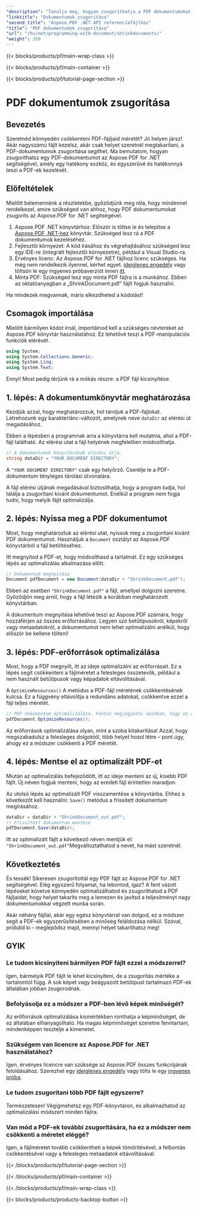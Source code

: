 ```yaml
---
"description": "Tanulja meg, hogyan zsugoríthatja a PDF dokumentumokat az Aspose.PDF for .NET segítségével ebben a lépésről lépésre szóló útmutatóban. Optimalizálja a PDF-erőforrásokat és csökkentse a fájlméretet a minőség feláldozása nélkül."
"linktitle": "Dokumentumok zsugorítása"
"second_title": "Aspose.PDF .NET API referenciafájlhoz"
"title": "PDF dokumentumok zsugorítása"
"url": "/hu/net/programming-with-document/shrinkdocuments/"
"weight": 350
---
```


{{< blocks/products/pf/main-wrap-class >}}

{{< blocks/products/pf/main-container >}}

{{< blocks/products/pf/tutorial-page-section >}}

# PDF dokumentumok zsugorítása

## Bevezetés

Szeretnéd könnyedén csökkenteni PDF-fájljaid méretét? Jó helyen jársz! Akár nagyszámú fájlt kezelsz, akár csak helyet szeretnél megtakarítani, a PDF-dokumentumok zsugorítása segíthet. Ma bemutatom, hogyan zsugoríthatsz egy PDF-dokumentumot az Aspose.PDF for .NET segítségével, amely egy hatékony eszköz, és egyszerűvé és hatékonnyá teszi a PDF-ek kezelését.

## Előfeltételek

Mielőtt belemennénk a részletekbe, győződjünk meg róla, hogy mindennel rendelkezel, amire szükséged van ahhoz, hogy PDF dokumentumokat zsugoríts az Aspose.PDF for .NET segítségével.

1. Aspose.PDF .NET könyvtárhoz: Először is töltse le és telepítse a [Aspose.PDF .NET-hez](https://releases.aspose.com/pdf/net/) könyvtár. Szükséged lesz rá a PDF dokumentumok kezeléséhez.
2. Fejlesztői környezet: A kód írásához és végrehajtásához szükséged lesz egy IDE-re (integrált fejlesztői környezetre), például a Visual Studio-ra.
3. Érvényes licenc: Az Aspose.PDF for .NET fájlhoz licenc szükséges. Ha még nem rendelkezik ilyennel, kérhet egyet. [ideiglenes engedély](https://purchase.aspose.com/temporary-license/) vagy töltsön le egy ingyenes próbaverziót innen [itt](https://releases.aspose.com/).
4. Minta PDF: Szükséged lesz egy minta PDF fájlra is a munkához. Ebben az oktatóanyagban a „ShrinkDocument.pdf” fájlt fogjuk használni.

Ha mindezek megvannak, máris elkezdheted a kódolást!


## Csomagok importálása

Mielőtt bármilyen kódot írnál, importálnod kell a szükséges névtereket az Aspose.PDF könyvtár használatához. Ez lehetővé teszi a PDF-manipulációs funkciók elérését.

```csharp
using System;
using System.Collections.Generic;
using System.Linq;
using System.Text;
```

Ennyi! Most pedig térjünk rá a mókás részre: a PDF fájl kicsinyítése.

## 1. lépés: A dokumentumkönyvtár meghatározása

Kezdjük azzal, hogy meghatározzuk, hol tároljuk a PDF-fájlokat. Létrehozunk egy karakterlánc-változót, amelynek neve `dataDir` az elérési út megadásához.

Ebben a lépésben a programnak arra a könyvtárra kell mutatnia, ahol a PDF-fájl található. Az elérési utat a fájl helyének megfelelően módosíthatja.

```csharp
// A dokumentumok könyvtárának elérési útja.
string dataDir = "YOUR DOCUMENT DIRECTORY";
```

A `"YOUR DOCUMENT DIRECTORY"` csak egy helyőrző. Cserélje le a PDF-dokumentum tényleges tárolási útvonalára.

A fájl elérési útjának megadásával biztosíthatja, hogy a program tudja, hol találja a zsugorítani kívánt dokumentumot. Enélkül a program nem fogja tudni, hogy melyik fájlt optimalizálja.


## 2. lépés: Nyissa meg a PDF dokumentumot

Most, hogy meghatároztuk az elérési utat, nyissuk meg a zsugorítani kívánt PDF dokumentumot. Használjuk a `Document` osztályt az Aspose.PDF könyvtárból a fájl betöltéséhez.

Itt megnyitod a PDF-et, hogy módosíthasd a tartalmát. Ez egy szükséges lépés az optimalizálás alkalmazása előtt.

```csharp
// Dokumentum megnyitása
Document pdfDocument = new Document(dataDir + "ShrinkDocument.pdf");
```

Ebben az esetben `"ShrinkDocument.pdf"` a fájl, amellyel dolgozni szeretne. Győződjön meg arról, hogy a fájl létezik a korábban meghatározott könyvtárban.

A dokumentum megnyitása lehetővé teszi az Aspose.PDF számára, hogy hozzáférjen az összes erőforrásához. Legyen szó betűtípusokról, képekről vagy metaadatokról, a dokumentumot nem lehet optimalizálni anélkül, hogy először be kellene tölteni!

## 3. lépés: PDF-erőforrások optimalizálása

Most, hogy a PDF megnyílt, itt az ideje optimalizálni az erőforrásait. Ez a lépés segít csökkenteni a fájlméretet a felesleges összetevők, például a nem használt betűtípusok vagy képadatok eltávolításával.

A `OptimizeResources()` A metódus a PDF-fájl méretének csökkentésének kulcsa. Ez a függvény eltávolítja a redundáns adatokat, csökkentve ezzel a fájl teljes méretét.

```csharp
// PDF dokumentum optimalizálása. Fontos megjegyezni azonban, hogy ez a módszer nem garantálja a dokumentum méretének csökkentését.
pdfDocument.OptimizeResources();
```

Az erőforrások optimalizálása olyan, mint a szoba kitakarítása! Azzal, hogy megszabadulsz a felesleges dolgoktól, több helyet hozol létre – pont úgy, ahogy ez a módszer csökkenti a PDF méretét.

## 4. lépés: Mentse el az optimalizált PDF-et

Miután az optimalizálás befejeződött, itt az ideje menteni az új, kisebb PDF fájlt. Új néven fogjuk menteni, hogy az eredeti fájl érintetlen maradjon.

Az utolsó lépés az optimalizált PDF visszamentése a könyvtárba. Ehhez a következőt kell használni: `Save()` metódus a frissített dokumentum megírásához.

```csharp
dataDir = dataDir + "ShrinkDocument_out.pdf";
// Frissített dokumentum mentése
pdfDocument.Save(dataDir);
```

Itt az optimalizált fájlt a következő néven mentjük el: `"ShrinkDocument_out.pdf"`Megváltoztathatod a nevet, ha mást szeretnél.

## Következtetés

És tessék! Sikeresen zsugorítottál egy PDF fájlt az Aspose.PDF for .NET segítségével. Elég egyszerű folyamat, ha lebontod, igaz? A fent vázolt lépéseket követve könnyedén optimalizálhatod és zsugoríthatod a PDF fájljaidat, hogy helyet takaríts meg a lemezen és javítsd a teljesítményt nagy dokumentumokkal végzett munka során.

Akár néhány fájllal, akár egy egész könyvtárral van dolgod, ez a módszer segít a PDF-ek egyszerűsítésében a minőség feláldozása nélkül. Szóval, próbáld ki – meglepődsz majd, mennyi helyet takaríthatsz meg!

## GYIK

### Le tudom kicsinyíteni bármilyen PDF fájlt ezzel a módszerrel?
Igen, bármelyik PDF fájlt le lehet kicsinyíteni, de a zsugorítás mértéke a tartalomtól függ. A sok képet vagy beágyazott betűtípust tartalmazó PDF-ek általában jobban zsugorodnak.

### Befolyásolja ez a módszer a PDF-ben lévő képek minőségét?
Az erőforrások optimalizálása kismértékben ronthatja a képminőséget, de ez általában elhanyagolható. Ha magas képminőséget szeretne fenntartani, mindenképpen tesztelje a kimenetet.

### Szükségem van licencre az Aspose.PDF for .NET használatához?
Igen, érvényes licencre van szüksége az Aspose.PDF összes funkciójának feloldásához. Szerezhet egy [ideiglenes engedély](https://purchase.aspose.com/temporary-license/) vagy tölts le egy [ingyenes próba](https://releases.aspose.com/).

### Le tudom zsugorítani több PDF fájlt egyszerre?
Természetesen! Végigmehetsz egy PDF-könyvtáron, és alkalmazhatod az optimalizálási módszert minden fájlra.

### Van mód a PDF-ek további zsugorítására, ha ez a módszer nem csökkenti a méretet eléggé?
Igen, a fájlméretet tovább csökkentheti a képek tömörítésével, a felbontás csökkentésével vagy a felesleges metaadatok eltávolításával.

{{< /blocks/products/pf/tutorial-page-section >}}

{{< /blocks/products/pf/main-container >}}

{{< /blocks/products/pf/main-wrap-class >}}

{{< blocks/products/products-backtop-button >}}